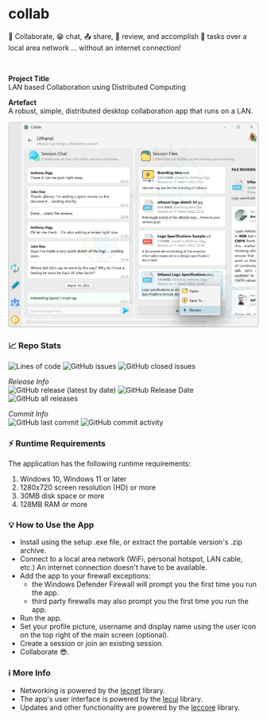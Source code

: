 # collab
:link: Collaborate, :grin: chat, :outbox_tray: share, :eyes: review, and accomplish :calendar: tasks over a local area network ... without an internet connection!

<br>

<strong>Project Title</strong><br>
LAN based Collaboration using Distributed Computing<br>

<strong>Artefact</strong><br>
A robust, simple, distributed desktop collaboration app that runs on a LAN.<br>

<img src="https://github.com/alecmus/files/blob/master/liblec/lecui/screenshots/collab/collab_01.png?raw=true" alt="screenshot" width="809"/>

### :chart_with_upwards_trend: Repo Stats

<p>
  <img alt="Lines of code" src="https://img.shields.io/tokei/lines/github/alecmus/collab">
  <img alt="GitHub issues" src="https://img.shields.io/github/issues-raw/alecmus/collab">
  <img alt="GitHub closed issues" src="https://img.shields.io/github/issues-closed-raw/alecmus/collab">
</p>

<p>
  <em>Release Info</em>
  <br>
  <img alt="GitHub release (latest by date)" src="https://img.shields.io/github/v/release/alecmus/collab">
  <img alt="GitHub Release Date" src="https://img.shields.io/github/release-date/alecmus/collab">
  <img alt="GitHub all releases" src="https://img.shields.io/github/downloads/alecmus/collab/total">
</p>

<p>
  <em>Commit Info</em>
  <br>
  <img alt="GitHub last commit" src="https://img.shields.io/github/last-commit/alecmus/collab">
  <img alt="GitHub commit activity" src="https://img.shields.io/github/commit-activity/y/alecmus/collab">
</p>

### :zap: Runtime Requirements
The application has the following runtime requirements:

1. Windows 10, Windows 11 or later
2. 1280x720 screen resolution (HD) or more
3. 30MB disk space or more
4. 128MB RAM or more

### :bulb: How to Use the App
* Install using the setup .exe file, or extract the portable version's .zip archive.
* Connect to a local area network (WiFi, personal hotspot, LAN cable, etc.) An internet connection doesn't have to be available.
* Add the app to your firewall exceptions:
  - the Windows Defender Firewall will prompt you the first time you run the app.
  - third party firewalls may also prompt you the first time you run the app.
* Run the app.
* Set your profile picture, username and display name using the user icon on the top right of the main screen (optional).
* Create a session or join an existing session.
* Collaborate :sunglasses:.

### :information_source: More Info
* Networking is powered by the [lecnet](https://github.com/alecmus/lecnet) library.
* The app's user interface is powered by the [lecui](https://github.com/alecmus/lecui) library.
* Updates and other functionality are powered by the [leccore](https://github.com/alecmus/leccore) library.
